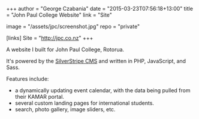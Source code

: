 +++
author = "George Czabania"
date = "2015-03-23T07:56:18+13:00"
title = "John Paul College Website"
link = "Site"

image = "/assets/jpc/screenshot.jpg"
repo = "private"


[links]
  Site = "http://jpc.co.nz"
+++

A website I built for John Paul College, Rotorua.

It's powered by the [SilverStripe CMS](http://www.silverstripe.org/) and written in PHP, JavaScript, and Sass.

Features include:

- a dynamically updating event calendar, with the data being pulled from
their KAMAR portal.
- several custom landing pages for international students.
- search, photo gallery, image sliders, etc.
